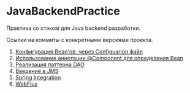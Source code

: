 # JavaBackendPractice
Практика со стэком для Java backend разработки.

Ссылки на коммиты с конкретными версиями проекта.
1. [Конфигурация Bean'ов, через Configuarion файл](https://github.com/FedorSabeshkin/SpringPractice/tree/6cbbd642bedc72611df0133a3998b4c46d2993e5)  
2. [Использование аннотации @Component для определения Bean](https://github.com/FedorSabeshkin/SpringPractice/tree/05db40a89b3aa8e966a58b8e4f33b04542f0bdc2)
3. [Реализация паттерна DAO](https://github.com/FedorSabeshkin/SpringPractice/tree/5841c8bf651b92d0af48bd8e75dc8c74fb92a4bb)
4. [Введение в JMS](https://github.com/FedorSabeshkin/SpringPractice/tree/61e55ec3b0933e5926bcb632ab17eb77e474b2cf)
5. [Spring Integration](https://github.com/FedorSabeshkin/SpringPractice/tree/6d6f90e6499ac4bf79c510ca638db745f65cf0a8)
6. [WebFlux](https://github.com/FedorSabeshkin/SpringPractice/tree/39d86f64bd29ad6141ae0c1b846bcf1f05d4781d)
